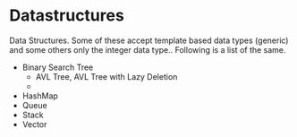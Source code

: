 Datastructures
==============

Data Structures. Some of these accept template based data types (generic) and some others only the integer data type..
Following is a list of the same.
* Binary Search Tree
  - AVL Tree, AVL Tree with Lazy Deletion
  - 
* HashMap
* Queue
* Stack
* Vector


